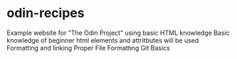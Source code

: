 # odin-recipes
Example website for "The Odin Project" using basic HTML knowledge
Basic knowledge of beginner html elements and attritbutes will be used
  Formatting and linking
  Proper File Formatting
  Git Basics
 
